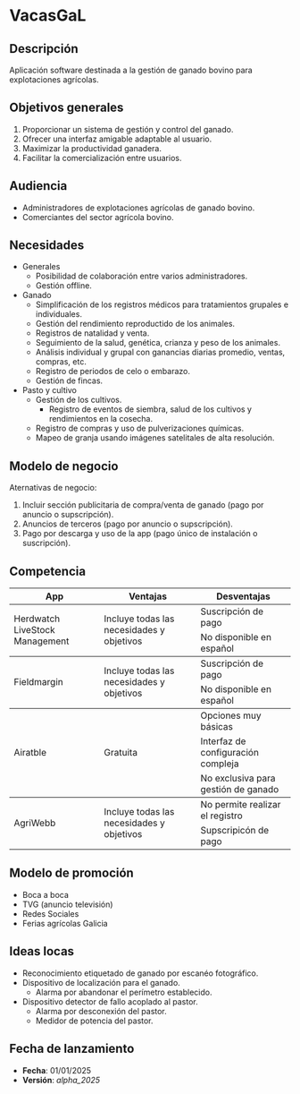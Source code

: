 # **VacasGaL**

## **Descripción**
Aplicación software destinada a la gestión de ganado bovino para explotaciones agrícolas. 

## **Objetivos generales**
1. Proporcionar un sistema de gestión y control del ganado.
2. Ofrecer una interfaz amigable adaptable al usuario.
3. Maximizar la productividad ganadera. 
4. Facilitar la comercialización entre usuarios.

## **Audiencia**
- Administradores de explotaciones agrícolas de ganado bovino.
- Comerciantes del sector agrícola bovino.

## **Necesidades**
- Generales
  - Posibilidad de colaboración entre varios administradores.
  - Gestión offline.
- Ganado 
  - Simplificación de los registros médicos para tratamientos grupales e individuales.
  - Gestión del rendimiento reproductido de los animales.
  - Registros de natalidad y venta. 
  - Seguimiento de la salud, genética, crianza y peso de los animales. 
  - Análisis individual y grupal con ganancias diarias promedio, ventas, compras, etc.
  - Registro de periodos de celo o embarazo.
  - Gestión de fincas. 
- Pasto y cultivo
  - Gestión de los cultivos. 
    - Registro de eventos de siembra, salud de los cultivos y rendimientos en la cosecha.
  - Registro de compras y uso de pulverizaciones químicas.
  - Mapeo de granja usando imágenes satelitales de alta resolución.

## **Modelo de negocio**
Aternativas de negocio:
  1. Incluir sección publicitaria de compra/venta de ganado (pago por anuncio o supscripción).
  3. Anuncios de terceros (pago por anuncio o supscripción).
  4. Pago por descarga y uso de la app (pago único de instalación o suscripción).

## **Competencia**
<table>
    <thead>
        <tr>
            <th>App</th>
            <th>Ventajas</th>
            <th>Desventajas</th>
        </tr>
    </thead>
    <tbody>
        <tr>
            <td rowspan=2> Herdwatch LiveStock Management</td>
            <td rowspan=2> Incluye todas las necesidades y objetivos </td>
            <td> Suscripción de pago</td>
            <tr><td> No disponible en español</td></tr>
        </tr>
    </tbody>
    <tbody>
        <tr>
            <td rowspan=2>Fieldmargin</td>
            <td rowspan=2> Incluye todas las necesidades y objetivos </td>
            <td> Suscripción de pago</td>
            <tr><td> No disponible en español</td></tr>
        </tr>
    </tbody>
    <tbody>
        <tr>
            <td rowspan=3> Airatble </td>
            <td rowspan=3> Gratuita</td>
            <td> Opciones muy básicas</td>
            <tr><td> Interfaz de configuración compleja </td></tr>
            <tr><td> No exclusiva para gestión de ganado</td></tr>
        </tr>
    </tbody>
    <tbody>
        <tr>
            <td rowspan=2>AgriWebb </td>
            <td rowspan=2> Incluye todas las necesidades y objetivos</td>
            <td>No permite realizar el registro</td>
            <tr><td> Supscripicón de pago</td></tr>
        </tr>
    </tbody>
</table>


## **Modelo de promoción**
- Boca a boca 
- TVG (anuncio televisión)
- Redes Sociales
- Ferias agrícolas Galicia

## **Ideas locas**
- Reconocimiento etiquetado de ganado por escanéo fotográfico. 
- Dispositivo de localización para el ganado.
  - Alarma por abandonar el perímetro establecido.
- Dispositivo detector de fallo acoplado al pastor.
  - Alarma por desconexión del pastor.
  - Medidor de potencia del pastor.


## **Fecha de lanzamiento** 
- **Fecha**: 01/01/2025
- **Versión**: _alpha_2025_